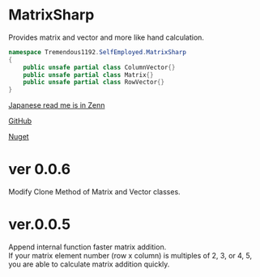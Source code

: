 # MatrixSharp
Provides matrix and vector and more like hand calculation.

```cs
namespace Tremendous1192.SelfEmployed.MatrixSharp
{
	public unsafe partial class ColumnVector{}
	public unsafe partial class Matrix{}
	public unsafe partial class RowVector{}
}
```

[Japanese read me is in Zenn](https://zenn.dev/tremendous1192/articles/824b2d32381173)

[GitHub](https://github.com/Tremendous1192/MatrixSharp)

[Nuget](https://www.nuget.org/packages/MatrixSharp/)


# ver 0.0.6  
Modify Clone Method of Matrix and Vector classes.

# ver.0.0.5
Append internal function faster matrix addition.  
If your matrix element number (row x column) is multiples of 2, 3, or 4, 5, you are able to calculate matrix addition quickly.